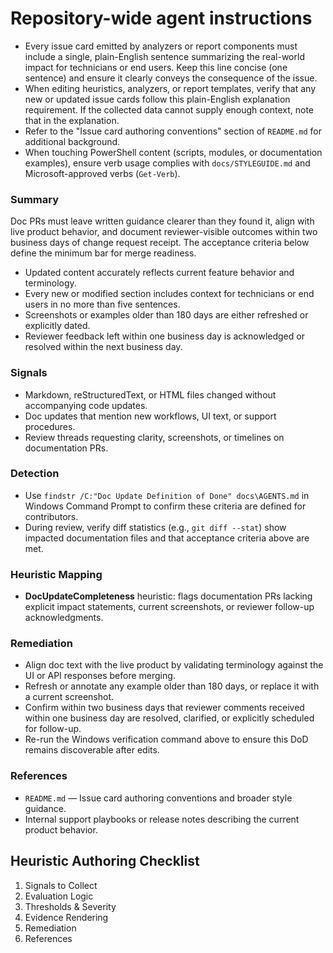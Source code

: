 # Repository-wide agent instructions

- Every issue card emitted by analyzers or report components must include a single, plain-English sentence summarizing the real-world impact for technicians or end users. Keep this line concise (one sentence) and ensure it clearly conveys the consequence of the issue.
- When editing heuristics, analyzers, or report templates, verify that any new or updated issue cards follow this plain-English explanation requirement. If the collected data cannot supply enough context, note that in the explanation.
- Refer to the "Issue card authoring conventions" section of `README.md` for additional background.
- When touching PowerShell content (scripts, modules, or documentation examples), ensure verb usage complies with `docs/STYLEGUIDE.md` and Microsoft-approved verbs (`Get-Verb`).

### Summary
Doc PRs must leave written guidance clearer than they found it, align with live product behavior, and document reviewer-visible outcomes within two business days of change request receipt. The acceptance criteria below define the minimum bar for merge readiness.

- Updated content accurately reflects current feature behavior and terminology.
- Every new or modified section includes context for technicians or end users in no more than five sentences.
- Screenshots or examples older than 180 days are either refreshed or explicitly dated.
- Reviewer feedback left within one business day is acknowledged or resolved within the next business day.

### Signals
- Markdown, reStructuredText, or HTML files changed without accompanying code updates.
- Doc updates that mention new workflows, UI text, or support procedures.
- Review threads requesting clarity, screenshots, or timelines on documentation PRs.

### Detection
- Use `findstr /C:"Doc Update Definition of Done" docs\AGENTS.md` in Windows Command Prompt to confirm these criteria are defined for contributors.
- During review, verify diff statistics (e.g., `git diff --stat`) show impacted documentation files and that acceptance criteria above are met.

### Heuristic Mapping
- **DocUpdateCompleteness** heuristic: flags documentation PRs lacking explicit impact statements, current screenshots, or reviewer follow-up acknowledgments.

### Remediation
- Align doc text with the live product by validating terminology against the UI or API responses before merging.
- Refresh or annotate any example older than 180 days, or replace it with a current screenshot.
- Confirm within two business days that reviewer comments received within one business day are resolved, clarified, or explicitly scheduled for follow-up.
- Re-run the Windows verification command above to ensure this DoD remains discoverable after edits.

### References
- `README.md` — Issue card authoring conventions and broader style guidance.
- Internal support playbooks or release notes describing the current product behavior.

## Heuristic Authoring Checklist
1) Signals to Collect
2) Evaluation Logic
3) Thresholds & Severity
4) Evidence Rendering
5) Remediation
6) References

